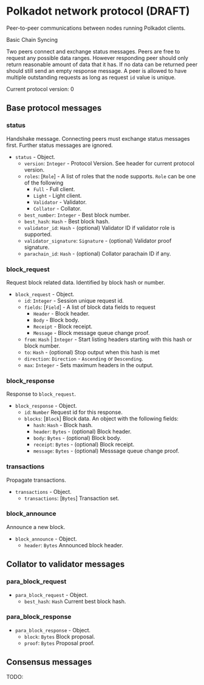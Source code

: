 # Polkadot network protocol (DRAFT)

Peer-to-peer communications between nodes running Polkadot clients.

Basic Chain Syncing

Two peers connect and exchange status messages. Peers are free to request any possible data ranges. However responding peer should only return reasonable amount of data that it has. If no data can be returned peer should still send an empty response message. A peer is allowed to have multiple outstanding requests as long as request `id` value is unique. 

Current protocol version: 0

## Base protocol messages

### status

Handshake message. Connecting peers must exchange status messages first. Further status messages are ignored. 

* `status` - Object.
    - `version`: `Integer` - Protocol Version. See header for current protocol version.
    - `roles`: [`Role`] - A list of roles that the node supports. `Role` can be one of the following
        - `Full` - Full client.
        - `Light` - Light client.
        - `Validator` - Validator.
        - `Collator` - Collator.
    - `best_number`: `Integer` - Best block number.
    - `best_hash`: `Hash` - Best block hash.
    - `validator_id`: `Hash` - (optional) Validator ID if validator role is supported.
    - `validator_signature`: `Signature` - (optional) Validator proof signature.
    - `parachain_id`: `Hash` - (optional) Collator parachain ID if any.

### block_request

Request block related data. Identified by block hash or number.


* `block_request` - Object.
    - `id`: `Integer` - Session unique request id.
    - `fields`: [`Field`] - A list of block data fields to request
        - `Header` - Block header.
        - `Body` - Block body.
        - `Receipt` - Block receipt.
        - `Message` - Block message queue change proof.
    - `from`: `Hash` | `Integer` - Start listing headers starting with this hash or block number.
    - `to`: `Hash` - (optional) Stop output when this hash is met
    - `direction`: `Direction` - `Ascending` or `Descending`.
    - `max`: `Integer` - Sets maximum headers in the output.


### block_response

Response to `block_request`.

* `block_response` - Object.
    - `id`: `Number` Request id for this response.
    - `blocks`: [`Block`] Block data. An object with the following fields:
        - `hash`: `Hash` - Block hash.
    	- `header`: `Bytes` - (optional) Block header.
        - `body`: `Bytes` - (optional) Block body.
        - `receipt`: `Bytes` - (optional) Block receipt.
        - `message`: `Bytes` - (optional) Messsage queue change proof.


### transactions

Propagate transactions.

* `transactions` - Object.
    - `transactions`: [`Bytes`] Transaction set.
    
### block_announce

Announce a new block.

* `block_announce` - Object.
    - `header`: `Bytes` Announced block header.

## Collator to validator messages

### para_block_request

* `para_block_request` - Object.
    - `best_hash`: `Hash` Current best block hash.

### para_block_response

* `para_block_response` - Object.
    - `block`: `Bytes` Block proposal.
    - `proof`: `Bytes` Proposal proof.
    
    
## Consensus messages

TODO:
